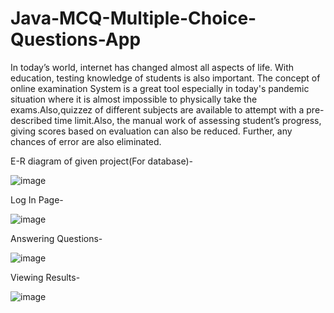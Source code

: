# Java-MCQ-Multiple-Choice-Questions-App

  In today’s world, internet has changed almost all aspects of life. With education, testing knowledge of students is also important. The concept of online examination System is a great tool especially in today's pandemic situation where it is almost impossible to physically take the exams.Also,quizzez of different subjects are available to attempt with a pre-described time limit.Also, the manual work of assessing student’s progress, giving scores based on evaluation can also be reduced. Further, any chances of error are also eliminated.
  
E-R diagram of given project(For database)-

![image](https://user-images.githubusercontent.com/88025966/127607860-aea63e64-61a5-4049-80ed-68629d89314e.png)

Log In Page-

![image](https://user-images.githubusercontent.com/88025966/127607986-4b7b1c7a-d8eb-4d77-af7e-9471c3a445ba.png)

Answering Questions-

![image](https://user-images.githubusercontent.com/88025966/127608039-f192b63b-8bb4-431e-ac52-6bf894ad2079.png)

Viewing Results-

![image](https://user-images.githubusercontent.com/88025966/127608079-b48a10c1-ec3d-4a10-9315-24b794316471.png)
